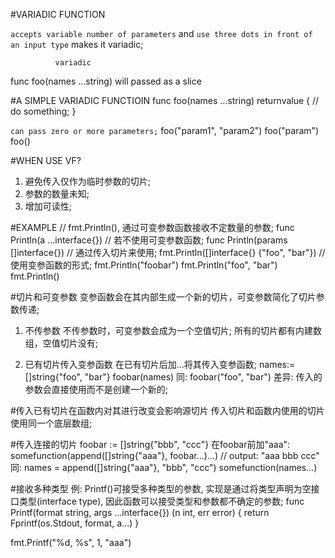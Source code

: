 #VARIADIC FUNCTION

`accepts variable number of parameters` and `use three dots in front of an input type` makes it variadic;

              variadic
func foo(names ...string)
         will passed as a slice

#A SIMPLE VARIADIC FUNCTIOIN
func foo(names ...string) returnvalue {
    // do something;
}

`can pass zero or more parameters;`
foo("param1", "param2")
foo("param")
foo()

#WHEN USE VF?
1. 避免传入仅作为临时参数的切片;
2. 参数的数量未知;
3. 增加可读性;

#EXAMPLE
// fmt.Println(), 通过可变参数函数接收不定数量的参数;
func Println(a ...interface{})
// 若不使用可变参数函数;
func Println(params []interface{})
// 通过传入切片来使用;
fmt.Println([]interface{} {"foo", "bar"})
// 使用变参函数的形式;
fmt.Println("foobar")
fmt.Println("foo", "bar")
fmt.Println()

#切片和可变参数
变参函数会在其内部生成一个新的切片，可变参数简化了切片参数传递;
1. 不传参数
不传参数时，可变参数会成为一个空值切片;
所有的切片都有内建数组，空值切片没有;

2. 已有切片传入变参函数
在已有切片后加...将其传入变参函数;
names:= []string{"foo", "bar"}
foobar(names)
同: foobar("foo", "bar")
差异: 传入的参数会直接使用而不是创建一个新的;

#传入已有切片在函数内对其进行改变会影响源切片
传入切片和函数内使用的切片使用同一个底层数组;

#传入连接的切片
foobar := []string{"bbb", "ccc"}
在foobar前加"aaa":
somefunction(append([]string{"aaa"}, foobar...)...)
// output: "aaa bbb ccc"
同: names = append([]string{"aaa"}, "bbb", "ccc")
somefunction(names...)

#接收多种类型
例: Printf()可接受多种类型的参数, 实现是通过将类型声明为空接口类型(interface type), 因此函数可以接受类型和参数都不确定的参数;
func Printf(format string, args ...interface{}) (n int, err error) {
    return Fprintf(os.Stdout, format, a...)
}

fmt.Printf("%d, %s", 1, "aaa")







